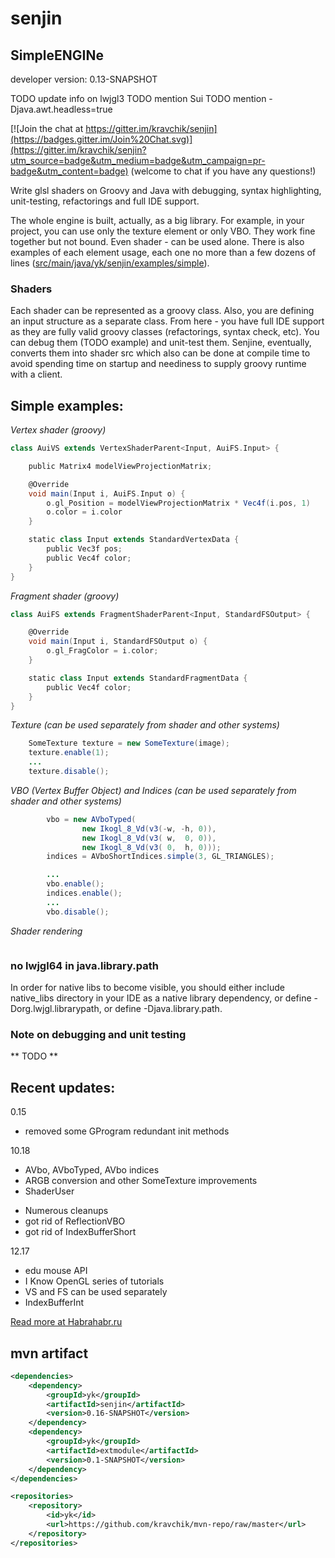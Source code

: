 # senjin
## SimpleENGINe
developer version: 0.13-SNAPSHOT
           
TODO update info on lwjgl3
TODO mention Sui
TODO mention -Djava.awt.headless=true

[![Join the chat at https://gitter.im/kravchik/senjin](https://badges.gitter.im/Join%20Chat.svg)](https://gitter.im/kravchik/senjin?utm_source=badge&utm_medium=badge&utm_campaign=pr-badge&utm_content=badge)
(welcome to chat if you have any questions!)

Write glsl shaders on Groovy and Java with debugging, syntax highlighting, unit-testing, refactorings and full IDE support.

The whole engine is built, actually, as a big library. For example, in your project, you can use only the texture element or only VBO. They work fine together but not bound. Even shader - can be used alone.
There is also examples of each element usage, each one no more than a few dozens of lines ([src/main/java/yk/senjin/examples/simple](https://github.com/kravchik/senjin/tree/master/src/main/java/yk/senjin/examples/simple)).

### Shaders

Each shader can be represented as a groovy class. Also, you are defining an input structure as a separate class. From here - you have full IDE support as they are fully valid groovy classes (refactorings, syntax check, etc). You can debug them (TODO example) and unit-test them. Senjine, eventually, converts them into shader src which also can be done at compile time to avoid spending time on startup and neediness to supply groovy runtime with a client.


## Simple examples:

*Vertex shader (groovy)*
```groovy
class AuiVS extends VertexShaderParent<Input, AuiFS.Input> {

    public Matrix4 modelViewProjectionMatrix;

    @Override
    void main(Input i, AuiFS.Input o) {
        o.gl_Position = modelViewProjectionMatrix * Vec4f(i.pos, 1)
        o.color = i.color
    }

    static class Input extends StandardVertexData {
        public Vec3f pos;
        public Vec4f color;
    }
}
```

*Fragment shader (groovy)*
```groovy
class AuiFS extends FragmentShaderParent<Input, StandardFSOutput> {

    @Override
    void main(Input i, StandardFSOutput o) {
        o.gl_FragColor = i.color;
    }

    static class Input extends StandardFragmentData {
        public Vec4f color;
    }
}
```
*Texture (can be used separately from shader and other systems)*
```java
    SomeTexture texture = new SomeTexture(image);
    texture.enable(1);
    ...
    texture.disable();
```

*VBO (Vertex Buffer Object) and Indices  (can be used separately from shader and other systems)*
```java
        vbo = new AVboTyped(
                new Ikogl_8_Vd(v3(-w, -h, 0)), 
                new Ikogl_8_Vd(v3( w,  0, 0)), 
                new Ikogl_8_Vd(v3( 0,  h, 0)));
        indices = AVboShortIndices.simple(3, GL_TRIANGLES);

        ...
        vbo.enable();
        indices.enable();
        ...
        vbo.disable();

```

*Shader rendering*
```
```
               
### no lwjgl64 in java.library.path
In order for native libs to become visible, you should either include native_libs directory in your IDE as a native library dependency, or define -Dorg.lwjgl.librarypath, or define -Djava.library.path.

### Note on debugging and unit testing
** TODO **

## Recent updates:

0.15
* removed some GProgram redundant init methods

10.18
+ AVbo, AVboTyped, AVbo indices
+ ARGB conversion and other SomeTexture improvements
+ ShaderUser 
* Numerous cleanups
* got rid of ReflectionVBO
* got rid of IndexBufferShort


12.17
+ edu mouse API
+ I Know OpenGL series of tutorials
+ VS and FS can be used separately
+ IndexBufferInt

[Read more at Habrahabr.ru](http://habrahabr.ru/post/269591/)

## mvn artifact
```xml
<dependencies>
    <dependency>
        <groupId>yk</groupId>
        <artifactId>senjin</artifactId>
        <version>0.16-SNAPSHOT</version>
    </dependency>
    <dependency>
        <groupId>yk</groupId>
        <artifactId>extmodule</artifactId>
        <version>0.1-SNAPSHOT</version>
    </dependency>
</dependencies>

<repositories>
    <repository>
        <id>yk</id>
        <url>https://github.com/kravchik/mvn-repo/raw/master</url>
    </repository>
</repositories>
```


